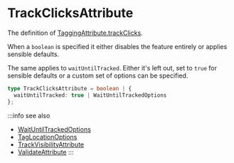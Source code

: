 # TrackClicksAttribute

The definition of [TaggingAttribute.trackClicks](/tracking/browser/api-reference/definitions/TaggingAttribute.md#taggingattributetrackclicks).

When a `boolean` is specified it either disables the feature entirely or applies sensible defaults.

The same applies to `waitUntilTracked`. Either it's left out, set to `true` for sensible defaults or a custom set of options can be specified. 

```typescript jsx
type TrackClicksAttribute = boolean | {
  waitUntilTracked: true | WaitUntilTrackedOptions
};
```



:::info see also
- [WaitUntilTrackedOptions](/tracking/browser/api-reference/definitions/WaitUntilTrackedOptions.md)
- [TagLocationOptions](/tracking/browser/api-reference/definitions/TagLocationOptions.md)
- [TrackVisibilityAttribute](/tracking/browser/api-reference/definitions/TrackVisibilityAttribute.md)
- [ValidateAttribute](/tracking/browser/api-reference/definitions/ValidateAttribute.md)
:::
